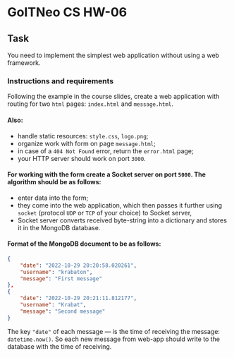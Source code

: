 # GoITNeo CS HW-06

## Task

You need to implement the simplest web application without using a web framework.

### Instructions and requirements


Following the example in the course slides, create a web application with routing for two `html` pages: `index.html` and `message.html`.

#### Also:
 - handle static resources: `style.css`, `logo.png`;
 - organize work with form on page `message.html`;
 - in case of a `404 Not Found` error, return the `error.html` page;
 - your HTTP server should work on port `3000`.


#### For working with the form create a Socket server on port `5000`. The algorithm should be as follows:
 - enter data into the form;
 - they come into the web application, which then passes it further using `socket` (protocol `UDP` or `TCP` of your choice) to Socket server,
 - Socket server converts received byte-string into a dictionary and stores it in the MongoDB database.


#### Format of the MongoDB document to be as follows:
```json
{
    "date": "2022-10-29 20:20:58.020261",
    "username": "krabaton",
    "message": "First message"
},
{
    "date": "2022-10-29 20:21:11.812177",
    "username": "Krabat",
    "message": "Second message"
}
```

The key `"date"` of each message — is the time of receiving the message: `datetime.now()`. So each new message from web-app should write to the database with the time of receiving.

